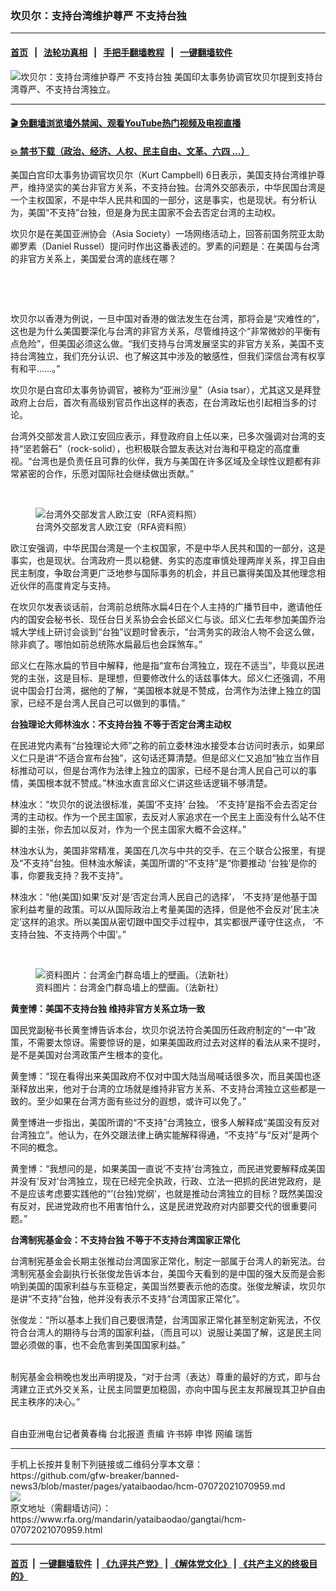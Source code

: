 ### 坎贝尔：支持台湾维护尊严  不支持台独
------------------------

#### [首页](https://github.com/gfw-breaker/banned-news3/blob/master/README.md) &nbsp;&nbsp;|&nbsp;&nbsp; [法轮功真相](https://github.com/begood0513/basic/blob/master/README.md)  &nbsp;&nbsp;|&nbsp;&nbsp; [手把手翻墙教程](https://github.com/gfw-breaker/guides/wiki)  &nbsp;&nbsp;|&nbsp;&nbsp; [一键翻墙软件](https://github.com/gfw-breaker/nogfw/blob/master/README.md)  



<div id="headerimg">
 <img alt="坎贝尔：支持台湾维护尊严  不支持台独" src="https://www.rfa.org/mandarin/yataibaodao/gangtai/hcm-07072021070959.html/@@images/05e08674-89c5-4655-9b2b-c5b1e73d2793.jpeg" title="坎贝尔：支持台湾维护尊严  不支持台独"/>
 <span class="lead_image_caption">
  美国印太事务协调官坎贝尔提到支持台湾尊严、不支持台湾独立。
 </span>
 <!-- zoomattribute -->
</div>

<hr/>


#### [ 🎬  免翻墙浏览墙外禁闻、观看YouTube热门视频及电视直播](https://github.com/gfw-breaker/HelloWorld)

#### [ 💥  禁书下载（政治、经济、人权、民主自由、文革、六四 ...）](https://github.com/gfw-breaker/books/blob/master/README.md)

<div id="storytext">
 <p>
  美国白宫印太事务协调官坎贝尔（Kurt Campbell) 6日表示，美国支持台湾维护尊严，维持坚实的美台非官方关系，不支持台独。台湾外交部表示，中华民国台湾是一个主权国家，不是中华人民共和国的一部分，这是事实，也是现状。有分析认为，美国“不支持”台独，但是身为民主国家不会去否定台湾的主动权。
 </p>
 <p>
  坎贝尔是在美国亚洲协会（Asia Society）一场网络活动上，回答前国务院亚太助卿罗素（Daniel Russel）提问时作出这番表述的。罗素的问题是：在美国与台湾的非官方关系上，美国爱台湾的底线在哪？
 </p>
 <p>
  <br/>
 </p>
 <p>
  <br/>
 </p>
 <p>
  坎贝尔以香港为例说，一旦中国对香港的做法发生在台湾，那将会是“灾难性的”，这也是为什么美国要深化与台湾的非官方关系，尽管维持这个“非常微妙的平衡有点危险”，但美国必须这么做。“我们支持与台湾发展坚实的非官方关系，美国不支持台湾独立，我们充分认识、也了解这其中涉及的敏感性，但我们深信台湾有权享有和平……。”
 </p>
 <p>
  坎贝尔是白宫印太事务协调官，被称为“亚洲沙皇”（Asia tsar），尤其这又是拜登政府上台后，首次有高级别官员作出这样的表态，在台湾政坛也引起相当多的讨论。
 </p>
 <p>
  台湾外交部发言人欧江安回应表示，拜登政府自上任以来，已多次强调对台湾的支持“坚若磐石”（rock-solid），也积极联合盟友表达对台海和平稳定的高度重视。“台湾也是负责任且可靠的伙伴，我方与美国在许多区域及全球性议题都有非常紧密的合作，乐愿对国际社会继续做出贡献。”
 </p>
 <p>
  <br/>
 </p>
 <p>
  <figure class="image-richtext image-inline captioned" style="width:620px;">
   <img alt="台湾外交部发言人欧江安（RFA资料照）" src="https://www.rfa.org/mandarin/yataibaodao/gangtai/hcm-07072021070959.html/080b186d-aac0-4e14-bbbc-5b005887419e.jpeg/@@images/91b27976-d862-4cd3-8cf0-94abda20eb3a.jpeg" title="080b186d-aac0-4e14-bbbc-5b005887419e.jpeg"/>
   <figcaption class="image-caption">
    台湾外交部发言人欧江安（RFA资料照）
   </figcaption>
   <small>
   </small>
  </figure>
 </p>
 <p>
  欧江安强调，中华民国台湾是一个主权国家，不是中华人民共和国的一部分，这是事实，也是现状。台湾政府一贯以稳健、务实的态度审慎处理两岸关系，捍卫自由民主制度，争取台湾更广泛地参与国际事务的机会，并且已赢得美国及其他理念相近伙伴的高度肯定与支持。
 </p>
 <p>
  在坎贝尔发表谈话前，台湾前总统陈水扁4日在个人主持的广播节目中，邀请他任内的国安会秘书长、现任台日关系协会会长邱义仁与谈。邱义仁去年参加美国乔治城大学线上研讨会谈到“台独”议题时曾表示，“台湾务实的政治人物不会这么做，除非疯了。哪怕如前总统陈水扁最后也会踩煞车。”
 </p>
 <p>
  邱义仁在陈水扁的节目中解释，他是指“宣布台湾独立，现在不适当”，毕竟以民进党的主张，这是目标、是理想，但要修改什么的话兹事体大。邱义仁还强调，不用说中国会打台湾，据他的了解，“美国根本就是不赞成，台湾作为法律上独立的国家，已经不是台湾人民自己可以做到的事情。”
 </p>
 <p>
  <strong>
   台独理论大师林浊水：不支持台独 不等于否定台湾主动权
  </strong>
 </p>
 <p>
  在民进党内素有“台独理论大师”之称的前立委林浊水接受本台访问时表示，如果邱义仁只是讲“不适合宣布台独”，这句话还算清楚。但是邱义仁又追加“独立当作目标推动可以，但是台湾作为法律上独立的国家，已经不是台湾人民自己可以的事情，美国根本就不赞成。”林浊水直言邱义仁讲这些话逻辑不够清楚。
 </p>
 <p>
  林浊水：“坎贝尔的说法很标准，美国‘不支持’ 台独。 ‘不支持’是指不会去否定台湾的主动权。作为一个民主国家，去反对人家追求在一个民主上面没有什么站不住脚的主张，你去加以反对，作为一个民主国家大概不会这样。”
 </p>
 <p>
  林浊水认为，美国非常精准，美国在几次与中共的交手、在三个联合公报里，有提及“不支持”台独。但林浊水解读，美国所谓的“不支持”是“你要推动 ‘台独’是你的事，你要我支持？我不支持”。
 </p>
 <p>
  林浊水：“他(美国)如果‘反对’是‘否定台湾人民自己的选择’， ‘不支持’是他基于国家利益考量的政策。可以从国际政治上考量美国的选择，但是他不会反对’民主决定’这样的追求。所以美国从密切跟中国交手过程中，其实都很严谨守住这点， ‘不支持台独、不支持两个中国’。”
 </p>
 <p>
  <br/>
 </p>
 <p>
  <figure class="image-richtext image-inline captioned" style="width:1500px;">
   <img alt="资料图片：台湾金门群岛墙上的壁画。（法新社）" src="https://www.rfa.org/mandarin/yataibaodao/gangtai/hcm-07072021070959.html/000_8th8ck.jpg/@@images/4faedc69-f7cb-49a6-87e8-b1da659dc2d4.jpeg" title="000_8TH8CK.jpg"/>
   <figcaption class="image-caption">
    资料图片：台湾金门群岛墙上的壁画。（法新社）
   </figcaption>
   <small>
   </small>
  </figure>
 </p>
 <p>
  <strong>
   黄奎博：美国不支持台独 维持非官方关系立场一致
  </strong>
 </p>
 <p>
  国民党副秘书长黄奎博告诉本台，坎贝尔说法符合美国历任政府制定的“一中”政策，不需要太惊讶。需要惊讶的是，如果美国政府过去对这样的看法从来不提时，是不是美国对台湾政策产生根本的变化。
 </p>
 <p>
  黄奎博：“现在看得出来美国政府不仅对中国大陆当局喊话很多次，而且美国也逐渐释放出来，他对于台湾的立场就是维持非官方关系、不支持台湾独立这些都是一致的。至少如果在台湾方面有些过分的遐想，或许可以免了。”
 </p>
 <p>
  黄奎博进一步指出，美国所谓的“不支持”台湾独立，很多人解释成“美国没有反对台湾独立”。他认为，在外交跟法律上确实能解释得通，“不支持”与“反对”是两个不同的概念。
 </p>
 <p>
  黄奎博：“我想问的是，如果美国一直说’不支持’台湾独立，而民进党要解释成美国并没有’反对’台湾独立，现在已经完全执政，行政、立法一把抓的民进党政府，是不是应该考虑要实践他的“’(台独)党纲’，也就是推动台湾独立的目标？既然美国没有反对，民进党政府也不用害怕什么，这是民进党政府对内部要交代的很重要问题。”
 </p>
 <p>
  <strong>
   台湾制宪基金会：不支持台独 不等于不支持台湾国家正常化
  </strong>
 </p>
 <p>
  台湾制宪基金会长期主张推动台湾国家正常化，制定一部属于台湾人的新宪法。台湾制宪基金会副执行长张俊龙告诉本台，美国今天看到的是中国的强大反而是会影响到美国的国家利益与东亚稳定，美国当然要表示他的态度。张俊龙解读，坎贝尔是讲“不支持”台独，他并没有表示不支持“台湾国家正常化”。
 </p>
 <p>
  张俊龙：“所以基本上我们自己要很清楚，台湾国家正常化甚至制定新宪法，不仅符合台湾人的期待与台湾的国家利益，（而且可以）说服让美国了解，这是民主同盟必须做的事，也不会危害到美国国家利益。”
 </p>
 <p>
  <br/>
  制宪基金会稍晚也发出声明提及，“对于台湾（表达）尊重的最好的方式，即与台湾建立正式外交关系，让民主同盟更加稳固，亦向中国与民主友邦展现其卫护自由民主秩序的决心。”
 </p>
 <p>
  <br/>
  自由亚洲电台记者黄春梅 台北报道 责编 许书婷 申铧 网编 瑞哲
 </p>
</div>

<hr/>
手机上长按并复制下列链接或二维码分享本文章：<br/>
https://github.com/gfw-breaker/banned-news3/blob/master/pages/yataibaodao/hcm-07072021070959.md <br/>
<a href='https://github.com/gfw-breaker/banned-news3/blob/master/pages/yataibaodao/hcm-07072021070959.md'><img src='https://github.com/gfw-breaker/banned-news3/blob/master/pages/yataibaodao/hcm-07072021070959.md.png'/></a> <br/>
原文地址（需翻墙访问）：https://www.rfa.org/mandarin/yataibaodao/gangtai/hcm-07072021070959.html


------------------------
#### [首页](https://github.com/gfw-breaker/banned-news3/blob/master/README.md) &nbsp;|&nbsp; [一键翻墙软件](https://github.com/gfw-breaker/nogfw/blob/master/README.md) &nbsp;| [《九评共产党》](https://github.com/gfw-breaker/9ping.md/blob/master/README.md#九评之一评共产党是什么) | [《解体党文化》](https://github.com/gfw-breaker/jtdwh.md/blob/master/README.md) | [《共产主义的终极目的》](https://github.com/gfw-breaker/gczydzjmd.md/blob/master/README.md)


<img src='http://gfw-breaker.win/banned-news3/pages/yataibaodao/hcm-07072021070959.md' width='0px' height='0px'/>